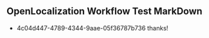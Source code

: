 ## OpenLocalization Workflow Test MarkDown
* 4c04d447-4789-4344-9aae-05f36787b736 thanks!

<!--HONumber=Jul16_HO2-->


